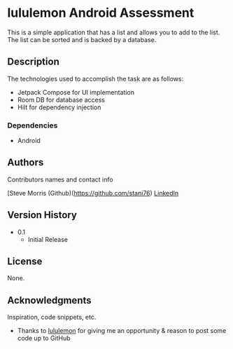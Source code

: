 # lululemon Android Assessment

This is a simple application that has a list and allows you to add to the list. The list can be sorted and is backed by a database.

## Description

The technologies used to accomplish the task are as follows:
* Jetpack Compose for UI implementation
* Room DB for database access
* Hilt for dependency injection

### Dependencies

* Android


## Authors

Contributors names and contact info

[Steve Morris (Github)(https://github.com/stani76)
[LinkedIn](https://www.linkedin.com/in/624/)

## Version History

* 0.1
    * Initial Release

## License

None.

## Acknowledgments

Inspiration, code snippets, etc.
* Thanks to [lululemon](https://shop.lululemon.com/) for giving me an opportunity & reason to post some code up to GitHub

